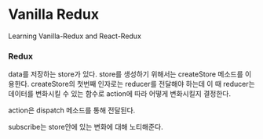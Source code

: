 # Vanilla Redux

Learning Vanilla-Redux and React-Redux

### Redux
data를 저장하는 store가 있다.
store를 생성하기 위해서는 createStore 메소드를 이용한다. 
createStore의 첫번째 인자로는 reducer를 전달해야 하는데 
이 때 reducer는 데이터를 변화시킬 수 있는 함수로 action에 따라 어떻게 변화시킬지 결정한다.

action은 dispatch 메소드를 통해 전달된다.

subscribe는 store안에 있는 변화에 대해 노티해준다.